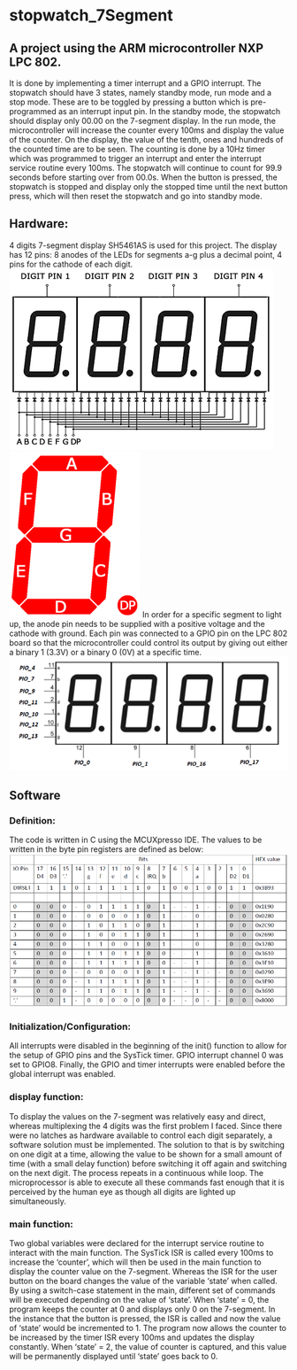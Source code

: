 # stopwatch_7Segment

## A project using the ARM microcontroller NXP LPC 802.

It is done by implementing a timer interrupt and a GPIO interrupt. The stopwatch should have 3 states, namely standby mode, run mode and a stop mode. These are to be toggled by pressing a button which is pre-programmed as an interrupt input pin. In the standby mode, the stopwatch should display only 00.00 on the 7-segment display. In the run mode, the microcontroller will increase the counter every 100ms and display the value of the counter. On the display, the value of the tenth, ones and hundreds of the counted time are to be seen. The counting is done by a 10Hz timer which was programmed to trigger an interrupt and enter the interrupt service routine every 100ms. The stopwatch will continue to count for 99.9 seconds before starting over from 00.0s. When the button is pressed, the stopwatch is stopped and display only the stopped time until the next button press, which will then reset the stopwatch and go into standby mode.


## Hardware:
4 digits 7-segment display SH5461AS is used for this project. The display has 12 pins: 8 anodes of the LEDs for segments a-g plus a decimal point, 4 pins for the cathode of each digit. 
![Schematics of the 7-segment](https://github.com/brucechin97/stopwatch_7Segment/blob/master/7%20Segment%20Display%20Internal%20Circuit.png)  ![Segments A-G with a decimal point](https://github.com/brucechin97/stopwatch_7Segment/blob/master/7-Segment-layout.png)
In order for a specific segment to light up, the anode pin needs to be supplied with a positive voltage and the cathode with ground. Each pin was connected to a GPIO pin on the LPC 802 board so that the microcontroller could control its output by giving out either a binary 1 (3.3V) or a binary 0 (0V) at a specific time.
![Pin connections to the board](https://github.com/brucechin97/stopwatch_7Segment/blob/master/Pin-connections-to-board.png)


## Software

### Definition:
The code is written in C using the MCUXpresso IDE. The values to be written in the byte pin registers are defined as below:
![Registers value table](https://github.com/brucechin97/stopwatch_7Segment/blob/master/register-values.png)

### Initialization/Configuration:
All interrupts were disabled in the beginning of the init() function to allow for the setup of GPIO pins and the SysTick timer. GPIO interrupt channel 0 was set to GPIO8. Finally, the GPIO and timer interrupts were enabled before the global interrupt was enabled.

### display function:
To display the values on the 7-segment was relatively easy and direct, whereas multiplexing the 4 digits was the first problem I faced. Since there were no latches as hardware available to control each digit separately, a software solution must be implemented. The solution to that is by switching on one digit at a time, allowing the value to be shown for a small amount of time (with a small delay function) before switching it off again and switching on the next digit. The process repeats in a continuous while loop. The microprocessor is able to execute all these commands fast enough that it is perceived by the human eye as though all digits are lighted up simultaneously.

### main function:
Two global variables were declared for the interrupt service routine to interact with the main function. The SysTick ISR is called every 100ms to increase the ‘counter’, which will then be used in the main function to display the counter value on the 7-segment. Whereas the ISR for the user button on the board changes the value of the variable ‘state’ when called. By using a switch-case statement in the main, different set of commands will be executed depending on the value of ‘state’. When ‘state’ = 0, the program keeps the counter at 0 and displays only 0 on the 7-segment. In the instance that the button is pressed, the ISR is called and now the value of ‘state’ would be incremented to 1. The program now allows the counter to be increased by the timer ISR every 100ms and updates the display constantly. When ‘state’ = 2, the value of counter is captured, and this value will be permanently displayed until ‘state’ goes back to 0.
